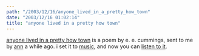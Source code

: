 ```yaml
---
path: "/2003/12/16/anyone_lived_in_a_pretty_how_town" 
date: "2003/12/16 01:02:14" 
title: "anyone lived in a pretty how town" 
---
```

<p><a href="http://www.randomchaos.com/document.php?source=lyrics/scott_reynen/anyone_lived_in_a_pretty_how_town">anyone lived in a pretty how town</a> is a poem by e. e. cummings, sent to me by <a href="http://annmariabell.com/alternate/blog/blog.html">ann</a> a while ago. i set it to <a href="http://music.randomchaos.com/">music</a>, and now you can <a href="http://music.randomchaos.com/mp3s/scott_reynen/anyone_lived_in_a_pretty_how_town.mp3">listen to it</a>.</p>